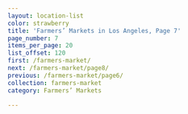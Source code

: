 ```yaml
---
layout: location-list
color: strawberry
title: 'Farmers’ Markets in Los Angeles, Page 7'
page_number: 7
items_per_page: 20
list_offset: 120
first: /farmers-market/
next: /farmers-market/page8/
previous: /farmers-market/page6/
collection: farmers-market
category: Farmers’ Markets

---
```

